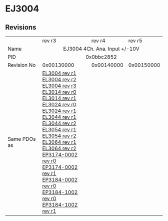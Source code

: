 # EJ3004

## Revisions
<table>
<tr>
<td></td>
<td>rev r3</td>
<td>rev r4</td>
<td>rev r5</td>
</tr>
<tr>
<td>Name</td>
<td colspan=3 align="center">EJ3004 4Ch. Ana. Input +/-10V</td>
</tr>
<tr>
<td>PID</td>
<td colspan=3 align="center">0x0bbc2852</td>
</tr>
<tr>
<td>Revision No</td>
<td>0x00130000</td>
<td>0x00140000</td>
<td>0x00150000</td>
</tr>
<tr>
<td>Same PDOs as</td>
<td><a href="EL3004.md">EL3004 rev r1</a><br/><a href="EL3004.md">EL3004 rev r2</a><br/><a href="EL3004.md">EL3004 rev r3</a><br/><a href="EL3014.md">EL3014 rev r0</a><br/><a href="EL3014.md">EL3014 rev r1</a><br/><a href="EL3024.md">EL3024 rev r0</a><br/><a href="EL3024.md">EL3024 rev r1</a><br/><a href="EL3044.md">EL3044 rev r1</a><br/><a href="EL3044.md">EL3044 rev r2</a><br/><a href="EL3054.md">EL3054 rev r1</a><br/><a href="EL3054.md">EL3054 rev r2</a><br/><a href="EL3064.md">EL3064 rev r1</a><br/><a href="EL3064.md">EL3064 rev r2</a><br/><a href="EP3174-0002.md">EP3174-0002 rev r0</a><br/><a href="EP3174-0002.md">EP3174-0002 rev r1</a><br/><a href="EP3184-0002.md">EP3184-0002 rev r0</a><br/><a href="EP3184-1002.md">EP3184-1002 rev r0</a><br/><a href="EP3184-1002.md">EP3184-1002 rev r1</a></td>
<td colspan=2 align="center"></td>
</tr>
</table>
